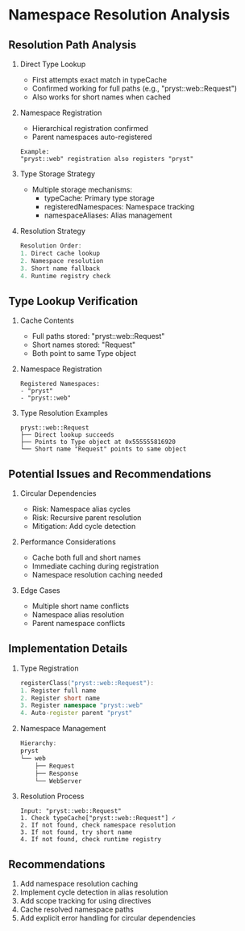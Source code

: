 # Namespace Resolution Analysis

## Resolution Path Analysis
1. Direct Type Lookup
   - First attempts exact match in typeCache
   - Confirmed working for full paths (e.g., "pryst::web::Request")
   - Also works for short names when cached

2. Namespace Registration
   - Hierarchical registration confirmed
   - Parent namespaces auto-registered
   ```
   Example:
   "pryst::web" registration also registers "pryst"
   ```

3. Type Storage Strategy
   - Multiple storage mechanisms:
     * typeCache: Primary type storage
     * registeredNamespaces: Namespace tracking
     * namespaceAliases: Alias management

4. Resolution Strategy
   ```cpp
   Resolution Order:
   1. Direct cache lookup
   2. Namespace resolution
   3. Short name fallback
   4. Runtime registry check
   ```

## Type Lookup Verification
1. Cache Contents
   - Full paths stored: "pryst::web::Request"
   - Short names stored: "Request"
   - Both point to same Type object

2. Namespace Registration
   ```
   Registered Namespaces:
   - "pryst"
   - "pryst::web"
   ```

3. Type Resolution Examples
   ```
   pryst::web::Request
   ├── Direct lookup succeeds
   ├── Points to Type object at 0x555555816920
   └── Short name "Request" points to same object
   ```

## Potential Issues and Recommendations

1. Circular Dependencies
   - Risk: Namespace alias cycles
   - Risk: Recursive parent resolution
   - Mitigation: Add cycle detection

2. Performance Considerations
   - Cache both full and short names
   - Immediate caching during registration
   - Namespace resolution caching needed

3. Edge Cases
   - Multiple short name conflicts
   - Namespace alias resolution
   - Parent namespace conflicts

## Implementation Details

1. Type Registration
   ```cpp
   registerClass("pryst::web::Request"):
   1. Register full name
   2. Register short name
   3. Register namespace "pryst::web"
   4. Auto-register parent "pryst"
   ```

2. Namespace Management
   ```cpp
   Hierarchy:
   pryst
   └── web
       ├── Request
       ├── Response
       └── WebServer
   ```

3. Resolution Process
   ```
   Input: "pryst::web::Request"
   1. Check typeCache["pryst::web::Request"] ✓
   2. If not found, check namespace resolution
   3. If not found, try short name
   4. If not found, check runtime registry
   ```

## Recommendations
1. Add namespace resolution caching
2. Implement cycle detection in alias resolution
3. Add scope tracking for using directives
4. Cache resolved namespace paths
5. Add explicit error handling for circular dependencies
